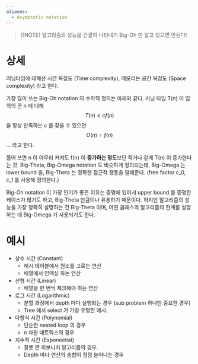 ```yaml
---
aliases:
  - Asymptotic notation
---
```


> [!NOTE] 알고리즘의 성능을 간결히 나타내기
> Big-Oh 만 알고 있으면 안된다!


# 상세


러닝타임에 대해선 시간 복잡도 (Time complexity), 메모리는 공간 복잡도 (Space complexity) 라고 한다.

가장 많이 쓰는 Big-Oh notation 의 수학적 정의는 아래와 같다. 러닝 타임 T(n) 이 임의의 큰 n 에 대해
$$
T(n) \leq c f(n) 
$$
을 항상 만족하는 c 를 찾을 수 있으면 
$$
O(n) = f(n)
$$
... 라고 한다.


풀어 쓰면 n 이 아무리 커져도 f(n) 이 **증가하는 정도**보단 작거나 같게 T(n) 이 증가한다는 것. Big-Theta, Big-Omega notation 도 비슷하게 정의되는데, Big-Omega 는 lower bound 을, Big-Theta 는 정확한 점근적 행동을 말해준다. (free factor c_0, c_1 를 사용해 정의한다.)

Big-Oh notation 이 가장 인기가 좋은 이유는 증명에 있어서 upper bound 를 증명한 케이스가 많기도 하고, Big-Theta 만큼이나 유용하기 때문이다. 하지만 알고리즘의 성능을 가장 정확히 설명하는 건 BIg-Theta 이며, 어떤 클래스의 알고리즘의 한계를 설명하는 데 Big-Omega 가 사용되기도 한다.



# 예시

- 상수 시간 (Constant)
	- 해시 테이블에서 원소를 고르는 연산
	- 배열에서 인덱싱 하는 연산
- 선형 시간 (Linear)
	- 배열을 한 번씩 체크해야 하는 연산
- 로그 시간 (Logarithmic)
	- 분할 과정에서 depth 마다 실행되는 경우 (sub problem 하나만 중요한 경우)
	- Tree 에서 select 가 가장 유명한 예시.
- 다항식 시간 (Polynomial)
	- 단순한 nested loop 의 경우
	- n 차원 매트릭스의 경우
- 지수적 시간 (Exponeetial)
	- 잘못 짠 피보나치 알고리즘의 경우.
	- Depth 마다 연산의 총합이 점점 늘어나는 경우
